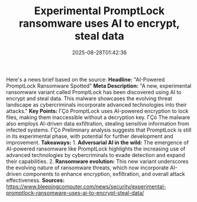 ﻿---
title: "Experimental PromptLock ransomware uses AI to encrypt, steal data"
date: "2025-08-28T01:42:36"
category: "Markets"
summary: ""
slug: "experimental promptlock ransomware uses ai to encrypt steal "
source_urls:
  - "https://www.bleepingcomputer.com/news/security/experimental-promptlock-ransomware-uses-ai-to-encrypt-steal-data/"
seo:
  title: "Experimental PromptLock ransomware uses AI to encrypt, steal data | Hash n Hedge"
  description: ""
  keywords: ["news", "markets", "brief"]
---
Here's a news brief based on the source:  **Headline:** "AI-Powered PromptLock Ransomware Spotted"  **Meta Description:** "A new, experimental ransomware variant called PromptLock has been discovered using AI to encrypt and steal data. This malware showcases the evolving threat landscape as cybercriminals incorporate advanced technologies into their attacks."  **Key Points:**  ΓÇó PromptLock uses AI-powered encryption to lock files, making them inaccessible without a decryption key. ΓÇó The malware also employs AI-driven data exfiltration, stealing sensitive information from infected systems. ΓÇó Preliminary analysis suggests that PromptLock is still in its experimental phase, with potential for further development and improvement.  **Takeaways:**  1. **Adversarial AI in the wild:** The emergence of AI-powered ransomware like PromptLock highlights the increasing use of advanced technologies by cybercriminals to evade detection and expand their capabilities. 2. **Ransomware evolution:** This new variant underscores the evolving nature of ransomware threats, which now incorporate AI-driven components to enhance encryption, exfiltration, and overall attack effectiveness.  **Sources:** https://www.bleepingcomputer.com/news/security/experimental-promptlock-ransomware-uses-ai-to-encrypt-steal-data/ 
